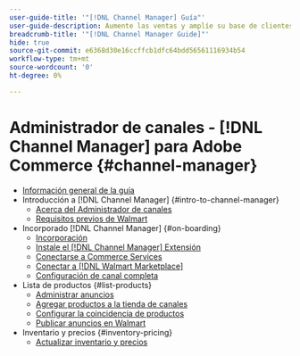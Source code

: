 ```yaml
---
user-guide-title: '"[!DNL Channel Manager] Guía"'
user-guide-description: Aumente las ventas y amplíe su base de clientes integrando Adobe Commerce o Magento Open Source con su [!DNL Walmart Marketplace Seller Central] cuenta.
breadcrumb-title: '"[!DNL Channel Manager Guide]"'
hide: true
source-git-commit: e6368d30e16ccffcb1dfc64bdd56561116934b54
workflow-type: tm+mt
source-wordcount: '0'
ht-degree: 0%

---
```



# Administrador de canales - [!DNL Channel Manager] para Adobe Commerce {#channel-manager}

- [Información general de la guía](guide-overview.md)
- Introducción a [!DNL Channel Manager] {#intro-to-channel-manager}
   - [Acerca del Administrador de canales](overview.md)
   - [Requisitos previos de Walmart](walmart-prerequisites.md)
- Incorporado [!DNL Channel Manager] {#on-boarding}
   - [Incorporación](onboard.md)
   - [Instale el [!DNL Channel Manager] Extensión](install.md)
   - [Conectarse a Commerce Services](connect.md)
   - [Conectar a [!DNL Walmart Marketplace]](connect-marketplace.md)
   - [Configuración de canal completa](complete-store-setup.md)
- Lista de productos {#list-products}
   - [Administrar anuncios](manage-listings.md)
   - [Agregar productos a la tienda de canales](add-products-to-connected-channel.md)
   - [Configurar la coincidencia de productos](map-product-attributes-for-matching.md)
   - [Publicar anuncios en Walmart](publish-listings-to-marketplace.md)
- Inventario y precios {#inventory-pricing}
   - [Actualizar inventario y precios](inventory-and-price-updates.md)

